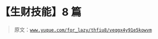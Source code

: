 # 【生财技能】8 篇

> 原文：[`www.yuque.com/for_lazy/thfiu8/veqgx4y91e5kowvm`](https://www.yuque.com/for_lazy/thfiu8/veqgx4y91e5kowvm)


